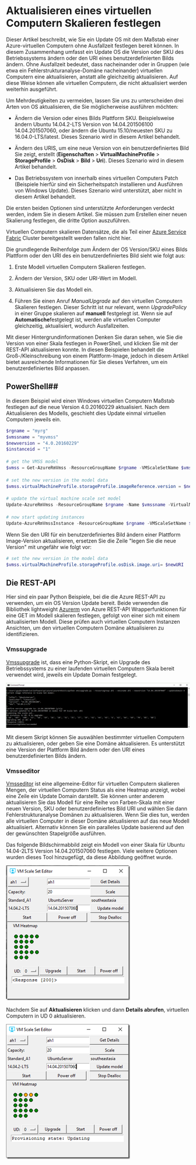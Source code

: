 <properties
    pageTitle="Bereitstellen einer app auf virtuellen Computern skalieren Sätzen | Microsoft Azure"
    description="Bereitstellen einer app auf virtuellen Computern skalieren Sätzen"
    services="virtual-machine-scale-sets"
    documentationCenter=""
    authors="gbowerman"
    manager="timlt"
    editor=""
    tags="azure-resource-manager"/>

<tags
    ms.service="virtual-machine-scale-sets"
    ms.workload="na"
    ms.tgt_pltfrm="na"
    ms.devlang="na"
    ms.topic="article"
    ms.date="09/13/2016"
    ms.author="guybo"/>


# <a name="upgrade-a-virtual-machine-scale-set"></a>Aktualisieren eines virtuellen Computern Skalieren festlegen

Dieser Artikel beschreibt, wie Sie ein Update OS mit dem Maßstab einer Azure-virtuellen Computern ohne Ausfallzeit festlegen bereit können. In diesem Zusammenhang umfasst ein Update OS die Version oder SKU des Betriebssystems ändern oder den URI eines benutzerdefinierten Bilds ändern. Ohne Ausfallzeit bedeutet, dass nacheinander oder in Gruppen (wie etwa ein Fehlerstrukturanalyse-Domäne nacheinander) virtuellen Computern eine aktualisieren, anstatt alle gleichzeitig aktualisieren. Auf diese Weise können alle virtuellen Computern, die nicht aktualisiert werden weiterhin ausgeführt.

Um Mehrdeutigkeiten zu vermeiden, lassen Sie uns zu unterscheiden drei Arten von OS aktualisieren, die Sie möglicherweise ausführen möchten:

- Ändern die Version oder eines Bilds Plattform SKU. Beispielsweise ändern Ubuntu 14.04.2-LTS Version von 14.04.201506100 14.04.201507060, oder ändern die Ubuntu 15.10/neuesten SKU zu 16.04.0-LTS/latest. Dieses Szenario wird in diesem Artikel behandelt.

- Ändern des URIS, um eine neue Version von ein benutzerdefiniertes Bild Sie zeigt, erstellt (**Eigenschaften** > **VirtualMachineProfile** > **StorageProfile** > **OsDisk** > **Bild** > **Uri**). Dieses Szenario wird in diesem Artikel behandelt.

- Das Betriebssystem von innerhalb eines virtuellen Computers Patch (Beispiele hierfür sind ein Sicherheitspatch installieren und Ausführen von Windows Update). Dieses Szenario wird unterstützt, aber nicht in diesem Artikel behandelt.

Die ersten beiden Optionen sind unterstützte Anforderungen verdeckt werden, indem Sie in diesem Artikel. Sie müssen zum Erstellen einer neuen Skalierung festlegen, die dritte Option auszuführen.

Virtuellen Computern skalieren Datensätze, die als Teil einer [Azure Service Fabric](https://azure.microsoft.com/services/service-fabric/) Cluster bereitgestellt werden fallen nicht hier.

Die grundlegende Reihenfolge zum Ändern der OS Version/SKU eines Bilds Plattform oder den URI des ein benutzerdefiniertes Bild sieht wie folgt aus:

1. Erste Modell virtuellen Computern Skalieren festlegen.

2. Ändern der Version, SKU oder URI-Wert im Modell.

3. Aktualisieren Sie das Modell ein.

4. Führen Sie einen Anruf *ManualUpgrade* auf den virtuellen Computern Skalieren festlegen. Dieser Schritt ist nur relevant, wenn *UpgradePolicy* in einer Gruppe skalieren auf **manuell** festgelegt ist. Wenn sie auf **Automatische**festgelegt ist, werden alle virtuellen Computer gleichzeitig, aktualisiert, wodurch Ausfallzeiten.


Mit dieser Hintergrundinformationen Denken Sie daran sehen, wie Sie die Version von einer Skala festlegen in PowerShell, und klicken Sie mit der REST-API aktualisieren konnte. In diesen Beispielen behandelt die Groß-/Kleinschreibung von einem Plattform-Image, jedoch in diesem Artikel bietet ausreichende Informationen für Sie dieses Verfahren, um ein benutzerdefiniertes Bild anpassen.

## <a name="powershell"></a>PowerShell##

In diesem Beispiel wird einen Windows virtuellen Computern Maßstab festlegen auf die neue Version 4.0.20160229 aktualisiert. Nach dem Aktualisieren des Modells, geschieht dies Update einmal virtuellen Computern jeweils ein.

```powershell
$rgname = "myrg"
$vmssname = "myvmss"
$newversion = "4.0.20160229"
$instanceid = "1"

# get the VMSS model
$vmss = Get-AzureRmVmss -ResourceGroupName $rgname -VMScaleSetName $vmssname

# set the new version in the model data
$vmss.virtualMachineProfile.storageProfile.imageReference.version = $newversion

# update the virtual machine scale set model
Update-AzureRmVmss -ResourceGroupName $rgname -Name $vmssname -VirtualMachineScaleSet $vmss

# now start updating instances
Update-AzureRmVmssInstance -ResourceGroupName $rgname -VMScaleSetName $vmssname -InstanceId $instanceId
```

Wenn Sie den URI für ein benutzerdefiniertes Bild ändern einer Plattform Image-Version aktualisieren, ersetzen Sie die Zeile "legen Sie die neue Version" mit ungefähr wie folgt vor:

```powershell
# set the new version in the model data
$vmss.virtualMachineProfile.storageProfile.osDisk.image.uri= $newURI
```


## <a name="the-rest-api"></a>Die REST-API

Hier sind ein paar Python Beispiele, bei die die Azure REST-API zu verwenden, um ein OS Version Update bereit. Beide verwenden die Bibliothek lightweight [Azurerm](https://pypi.python.org/pypi/azurerm) von Azure REST-API Wrapperfunktionen für eine GET im Modell skalieren festlegen, gefolgt von einer sich mit einem aktualisierten Modell. Diese prüfen auch virtuellen Computern Instanzen Ansichten, um den virtuellen Computern Domäne aktualisieren zu identifizieren.

### <a name="vmssupgrade"></a>Vmssupgrade

 [Vmssupgrade](https://github.com/gbowerman/vmsstools) ist, dass eine Python-Skript, ein Upgrade des Betriebssystems zu einer laufenden virtuellen Computern Skala bereit verwendet wird, jeweils ein Update Domain festgelegt.

![Vmssupgrade Skript zur Auswahl von virtuellen Computern oder eine Domäne aktualisieren](./media/virtual-machine-scale-sets-upgrade-scale-set/vmssupgrade-screenshot.png)

Mit diesem Skript können Sie auswählen bestimmter virtuellen Computern zu aktualisieren, oder geben Sie eine Domäne aktualisieren. Es unterstützt eine Version der Plattform Bild ändern oder den URI eines benutzerdefinierten Bilds ändern.

### <a name="vmsseditor"></a>Vmsseditor

[Vmsseditor](https://github.com/gbowerman/vmssdashboard) ist eine allgemeine-Editor für virtuellen Computern skalieren Mengen, der virtuellen Computern Status als eine Heatmap anzeigt, wobei eine Zeile ein Update Domain darstellt. Sie können unter anderem aktualisieren Sie das Modell für eine Reihe von Farben-Skala mit einer neuen Version, SKU oder benutzerdefiniertes Bild URI und wählen Sie dann Fehlerstrukturanalyse Domänen zu aktualisieren. Wenn Sie dies tun, werden alle virtuellen Computer in dieser Domäne aktualisieren auf das neue Modell aktualisiert. Alternativ können Sie ein paralleles Update basierend auf den der gewünschten Stapelgröße ausführen.  

Das folgende Bildschirmabbild zeigt ein Modell von einer Skala für Ubuntu 14.04-2LTS Version 14.04.201507060 festlegen. Viele weitere Optionen wurden dieses Tool hinzugefügt, da diese Abbildung geöffnet wurde.

![Ein Maßstab festlegen für Ubuntu 14.04-2LTS Vmsseditor Modell](./media/virtual-machine-scale-sets-upgrade-scale-set/vmssEditor1.png)

Nachdem Sie auf **Aktualisieren** klicken und dann **Details abrufen**, virtuellen Computern in UD 0 aktualisieren.

![Vmsseditor mit Update wird ausgeführt](./media/virtual-machine-scale-sets-upgrade-scale-set/vmssEditor2.png)
